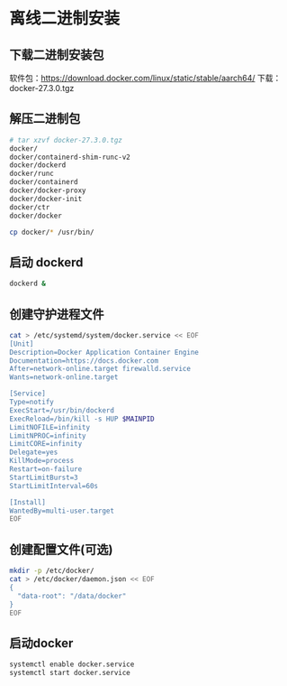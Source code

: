 # 离线二进制安装
## 下载二进制安装包
软件包：https://download.docker.com/linux/static/stable/aarch64/
下载：docker-27.3.0.tgz

## 解压二进制包
```bash
# tar xzvf docker-27.3.0.tgz
docker/
docker/containerd-shim-runc-v2
docker/dockerd
docker/runc
docker/containerd
docker/docker-proxy
docker/docker-init
docker/ctr
docker/docker
```
```bash
cp docker/* /usr/bin/
```
## 启动 dockerd
```bash
dockerd &
```
## 创建守护进程文件
```bash
cat > /etc/systemd/system/docker.service << EOF
[Unit]
Description=Docker Application Container Engine
Documentation=https://docs.docker.com
After=network-online.target firewalld.service
Wants=network-online.target

[Service]
Type=notify
ExecStart=/usr/bin/dockerd
ExecReload=/bin/kill -s HUP $MAINPID
LimitNOFILE=infinity
LimitNPROC=infinity
LimitCORE=infinity
Delegate=yes
KillMode=process
Restart=on-failure
StartLimitBurst=3
StartLimitInterval=60s

[Install]
WantedBy=multi-user.target
EOF
```

## 创建配置文件(可选)
```bash
mkdir -p /etc/docker/
cat > /etc/docker/daemon.json << EOF
{
  "data-root": "/data/docker"
}
EOF
```

## 启动docker
```bash
systemctl enable docker.service
systemctl start docker.service
```
